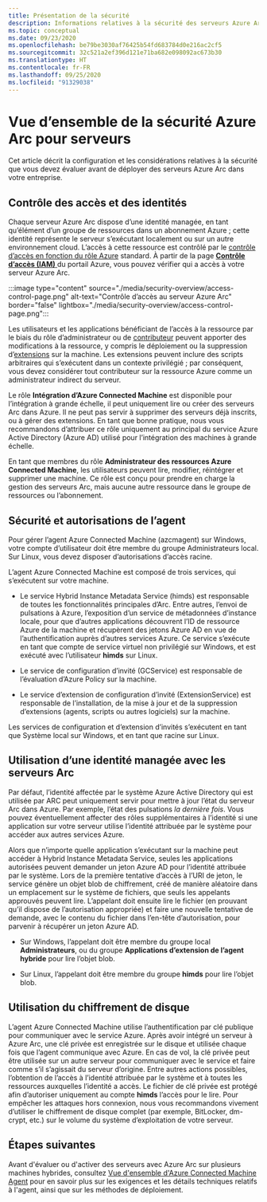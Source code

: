 ```yaml
---
title: Présentation de la sécurité
description: Informations relatives à la sécurité des serveurs Azure Arc.
ms.topic: conceptual
ms.date: 09/23/2020
ms.openlocfilehash: be79be3030af76425b54fd683784d0e216ac2cf5
ms.sourcegitcommit: 32c521a2ef396d121e71ba682e098092ac673b30
ms.translationtype: HT
ms.contentlocale: fr-FR
ms.lasthandoff: 09/25/2020
ms.locfileid: "91329038"
---
```

# <a name="azure-arc-for-servers-security-overview"></a>Vue d’ensemble de la sécurité Azure Arc pour serveurs

Cet article décrit la configuration et les considérations relatives à la sécurité que vous devez évaluer avant de déployer des serveurs Azure Arc dans votre entreprise.

## <a name="identity-and-access-control"></a>Contrôle des accès et des identités

Chaque serveur Azure Arc dispose d’une identité managée, en tant qu’élément d’un groupe de ressources dans un abonnement Azure ; cette identité représente le serveur s’exécutant localement ou sur un autre environnement cloud. L’accès à cette ressource est contrôlé par le [contrôle d’accès en fonction du rôle Azure](../../role-based-access-control/overview.md) standard. À partir de la page [**Contrôle d’accès (IAM)** ](../../role-based-access-control/role-assignments-portal.md#access-control-iam) du portail Azure, vous pouvez vérifier qui a accès à votre serveur Azure Arc.

:::image type="content" source="./media/security-overview/access-control-page.png" alt-text="Contrôle d’accès au serveur Azure Arc" border="false" lightbox="./media/security-overview/access-control-page.png":::

Les utilisateurs et les applications bénéficiant de l’accès à la ressource par le biais du rôle d’administrateur ou de [contributeur](../../role-based-access-control/built-in-roles.md#contributor) peuvent apporter des modifications à la ressource, y compris le déploiement ou la suppression d’[extensions](manage-vm-extensions.md) sur la machine. Les extensions peuvent inclure des scripts arbitraires qui s’exécutent dans un contexte privilégié ; par conséquent, vous devez considérer tout contributeur sur la ressource Azure comme un administrateur indirect du serveur.

Le rôle **Intégration d’Azure Connected Machine** est disponible pour l’intégration à grande échelle, il peut uniquement lire ou créer des serveurs Arc dans Azure. Il ne peut pas servir à supprimer des serveurs déjà inscrits, ou à gérer des extensions. En tant que bonne pratique, nous vous recommandons d’attribuer ce rôle uniquement au principal du service Azure Active Directory (Azure AD) utilisé pour l’intégration des machines à grande échelle.

En tant que membres du rôle **Administrateur des ressources Azure Connected Machine**, les utilisateurs peuvent lire, modifier, réintégrer et supprimer une machine. Ce rôle est conçu pour prendre en charge la gestion des serveurs Arc, mais aucune autre ressource dans le groupe de ressources ou l’abonnement.

## <a name="agent-security-and-permissions"></a>Sécurité et autorisations de l’agent

Pour gérer l’agent Azure Connected Machine (azcmagent) sur Windows, votre compte d’utilisateur doit être membre du groupe Administrateurs local. Sur Linux, vous devez disposer d’autorisations d’accès racine.

L’agent Azure Connected Machine est composé de trois services, qui s’exécutent sur votre machine.

* Le service Hybrid Instance Metadata Service (himds) est responsable de toutes les fonctionnalités principales d’Arc. Entre autres, l’envoi de pulsations à Azure, l’exposition d’un service de métadonnées d’instance locale, pour que d’autres applications découvrent l’ID de ressource Azure de la machine et récupèrent des jetons Azure AD en vue de l’authentification auprès d’autres services Azure. Ce service s’exécute en tant que compte de service virtuel non privilégié sur Windows, et est exécuté avec l’utilisateur **himds** sur Linux.

* Le service de configuration d’invité (GCService) est responsable de l’évaluation d’Azure Policy sur la machine.

* Le service d’extension de configuration d’invité (ExtensionService) est responsable de l’installation, de la mise à jour et de la suppression d’extensions (agents, scripts ou autres logiciels) sur la machine.

Les services de configuration et d’extension d’invités s’exécutent en tant que Système local sur Windows, et en tant que racine sur Linux.

## <a name="using-a-managed-identity-with-arc-enabled-servers"></a>Utilisation d’une identité managée avec les serveurs Arc

Par défaut, l’identité affectée par le système Azure Active Directory qui est utilisée par ARC peut uniquement servir pour mettre à jour l’état du serveur Arc dans Azure. Par exemple, l’état des pulsations *la dernière fois*. Vous pouvez éventuellement affecter des rôles supplémentaires à l’identité si une application sur votre serveur utilise l’identité attribuée par le système pour accéder aux autres services Azure.

Alors que n’importe quelle application s’exécutant sur la machine peut accéder à Hybrid Instance Metadata Service, seules les applications autorisées peuvent demander un jeton Azure AD pour l’identité attribuée par le système. Lors de la première tentative d’accès à l’URI de jeton, le service génère un objet blob de chiffrement, créé de manière aléatoire dans un emplacement sur le système de fichiers, que seuls les appelants approuvés peuvent lire. L’appelant doit ensuite lire le fichier (en prouvant qu’il dispose de l’autorisation appropriée) et faire une nouvelle tentative de demande, avec le contenu du fichier dans l’en-tête d’autorisation, pour parvenir à récupérer un jeton Azure AD.

* Sur Windows, l’appelant doit être membre du groupe local **Administrateurs**, ou du groupe **Applications d’extension de l’agent hybride** pour lire l’objet blob.

* Sur Linux, l’appelant doit être membre du groupe **himds** pour lire l’objet blob.

## <a name="using-disk-encryption"></a>Utilisation du chiffrement de disque

L’agent Azure Connected Machine utilise l’authentification par clé publique pour communiquer avec le service Azure. Après avoir intégré un serveur à Azure Arc, une clé privée est enregistrée sur le disque et utilisée chaque fois que l’agent communique avec Azure. En cas de vol, la clé privée peut être utilisée sur un autre serveur pour communiquer avec le service et faire comme s’il s’agissait du serveur d’origine. Entre autres actions possibles, l’obtention de l’accès à l’identité attribuée par le système et à toutes les ressources auxquelles l’identité a accès. Le fichier de clé privée est protégé afin d’autoriser uniquement au compte **himds** l’accès pour le lire. Pour empêcher les attaques hors connexion, nous vous recommandons vivement d’utiliser le chiffrement de disque complet (par exemple, BitLocker, dm-crypt, etc.) sur le volume du système d’exploitation de votre serveur.

## <a name="next-steps"></a>Étapes suivantes

Avant d'évaluer ou d'activer des serveurs avec Azure Arc sur plusieurs machines hybrides, consultez [Vue d'ensemble d'Azure Connected Machine Agent](agent-overview.md) pour en savoir plus sur les exigences et les détails techniques relatifs à l'agent, ainsi que sur les méthodes de déploiement.
